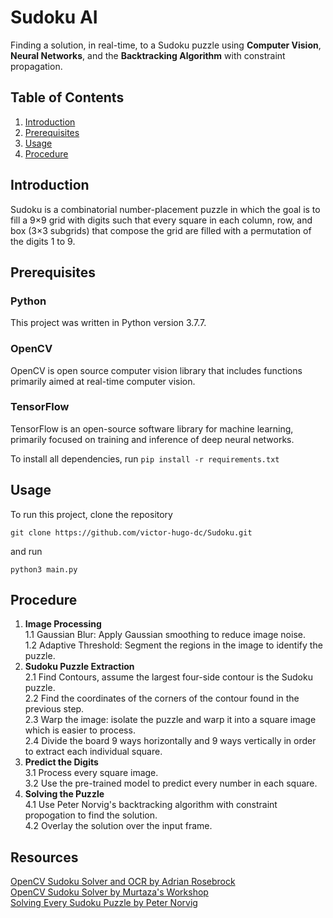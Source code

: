 # Sudoku AI
Finding a solution, in real-time, to a Sudoku puzzle using **Computer Vision**, **Neural Networks**, and the **Backtracking Algorithm** with constraint propagation.

## Table of Contents
1. [Introduction](#Introduction)
2. [Prerequisites](#Prerequisites)
3. [Usage](#Usage)
4. [Procedure](Procedure)

## Introduction
Sudoku is a combinatorial number-placement puzzle in which the goal is to fill a 9×9 grid with digits such that every square in each column, row, and box 
(3×3 subgrids) that compose the grid are filled with a permutation of the digits 1 to 9.

## Prerequisites

### Python
This project was written in Python version 3.7.7.

### OpenCV
OpenCV is open source computer vision library that includes functions primarily aimed at real-time computer vision.

### TensorFlow
TensorFlow is an open-source software library for machine learning, primarily focused on training and inference of deep neural networks.

To install all dependencies, run ```pip install -r requirements.txt```

## Usage
To run this project, clone the repository 
```
git clone https://github.com/victor-hugo-dc/Sudoku.git
```
and run
```
python3 main.py
```

## Procedure
1. **Image Processing**\
1.1 Gaussian Blur: Apply Gaussian smoothing to reduce image noise.\
1.2 Adaptive Threshold: Segment the regions in the image to identify the puzzle.
2. **Sudoku Puzzle Extraction**\
2.1 Find Contours, assume the largest four-side contour is the Sudoku puzzle.\
2.2 Find the coordinates of the corners of the contour found in the previous step.\
2.3 Warp the image: isolate the puzzle and warp it into a square image which is easier to process.\
2.4 Divide the board 9 ways horizontally and 9 ways vertically in order to extract each individual square.
3. **Predict the Digits**\
3.1 Process every square image.\
3.2 Use the pre-trained model to predict every number in each square.
4. **Solving the Puzzle**\
4.1 Use Peter Norvig's backtracking algorithm with constraint propogation to find the solution.\
4.2 Overlay the solution over the input frame.

## Resources
[OpenCV Sudoku Solver and OCR by Adrian Rosebrock](https://www.pyimagesearch.com/2020/08/10/opencv-sudoku-solver-and-ocr/)\
[OpenCV Sudoku Solver by 
Murtaza's Workshop](https://www.youtube.com/watch?v=qOXDoYUgNlU)\
[Solving Every Sudoku Puzzle by Peter Norvig](https://norvig.com/sudoku.html)
